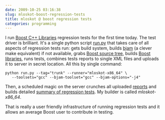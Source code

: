 ```yaml
---
date: 2009-10-25 03:16:38
slug: mloskot-boost-regression-tests
title: mloskot @ boost regression tests
categories: programming
---
```


I run [Boost C++ Libraries](http://www.boost.org) regression tests for the first time today. The test driver is brilliant. It's a single python script [run.py](http://www.boost.org/development/running_regression_tests.html) that takes care of all aspects of regression tests run: gets build system, builds [bjam](http://www.boost.org/doc/tools/build/doc/html/jam/usage.html) (a clever make equivalent) if not available, grabs [Boost source tree](http://svn.boost.org/trac/boost/), builds [Boost libraries](http://www.boost.org/libs/), runs tests, combines tests reports to single XML files and uploads it to server in secret location. All this by single command:




    
    python run.py --tag="trunk" --runner="mloskot-x86_64" \
       --toolsets="gcc" --bjam-toolset="gcc" --bjam-options="-j4"





Then, a scheduled magic on the server crunches all uploaded [reports](http://www.boost.org/development/testing.html#RegressionTesting) and builds detailed [summary of regression tests](http://www.boost.org/development/tests/trunk/developer/summary.html). My builder is called _mloskot-x86_64_.





That is really a user friendly infrastructure of running regression tests and it allows an average Boost user to contribute in testing.
